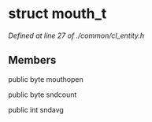 # struct mouth_t

*Defined at line 27 of ./common/cl_entity.h*

## Members

public byte mouthopen

public byte sndcount

public int sndavg



